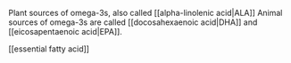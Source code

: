 Plant sources of omega-3s, also called [[alpha-linolenic acid|ALA]]
Animal sources of omega-3s are called [[docosahexaenoic acid|DHA]] and [[eicosapentaenoic acid|EPA]].

[[essential fatty acid]]